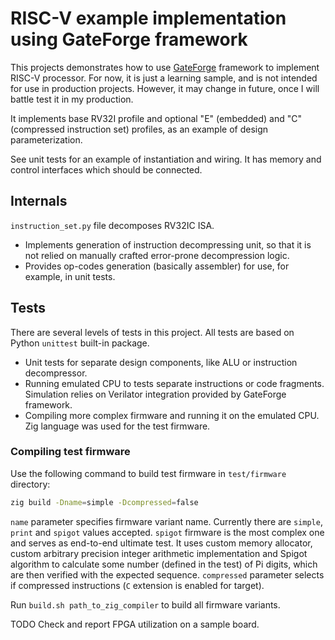 # RISC-V example implementation using GateForge framework

This projects demonstrates how to use [GateForge](https://github.com/vagran/GateForge) framework to
implement RISC-V processor. For now, it is just a learning sample, and is not intended for use in
production projects. However, it may change in future, once I will battle test it in my production.

It implements base RV32I profile and optional "E" (embedded) and "C" (compressed instruction set)
profiles, as an example of design parameterization.

See unit tests for an example of instantiation and wiring. It has memory and control interfaces
which should be connected.

## Internals

`instruction_set.py` file decomposes RV32IC ISA.
 - Implements generation of instruction decompressing unit, so that it is not relied on manually
   crafted error-prone decompression logic.
 - Provides op-codes generation (basically assembler) for use, for example, in unit tests.

## Tests

There are several levels of tests in this project. All tests are based on Python `unittest` built-in
package.
 - Unit tests for separate design components, like ALU or instruction decompressor.
 - Running emulated CPU to tests separate instructions or code fragments. Simulation relies on
   Verilator integration provided by GateForge framework.
 - Compiling more complex firmware and running it on the emulated CPU. Zig language was used for the
   test firmware.

### Compiling test firmware

Use the following command to build test firmware in `test/firmware` directory:
```bash
zig build -Dname=simple -Dcompressed=false
```
`name` parameter specifies firmware variant name. Currently there are `simple`, `print` and `spigot`
values accepted. `spigot` firmware is the most complex one and serves as end-to-end ultimate test.
It uses custom memory allocator, custom arbitrary precision integer arithmetic implementation and
Spigot algorithm to calculate some number (defined in the test) of Pi digits, which are then
verified with the expected sequence. `compressed` parameter selects if compressed instructions (`C`
extension is enabled for target).

Run `build.sh path_to_zig_compiler` to build all firmware variants.

TODO Check and report FPGA utilization on a sample board.
